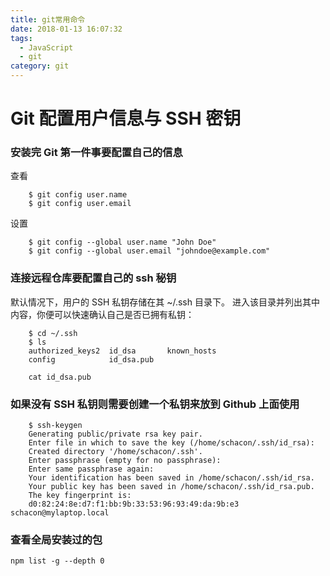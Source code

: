 ```yaml
---
title: git常用命令
date: 2018-01-13 16:07:32
tags:
  - JavaScript
  - git
category: git
---
```


# Git 配置用户信息与 SSH 密钥

### 安装完 Git 第一件事要配置自己的信息

查看
```git
    $ git config user.name 
    $ git config user.email
```
设置
```git
    $ git config --global user.name "John Doe"
    $ git config --global user.email "johndoe@example.com"
```

### 连接远程仓库要配置自己的 ssh 秘钥

默认情况下，用户的 SSH 私钥存储在其 ~/.ssh 目录下。 进入该目录并列出其中内容，你便可以快速确认自己是否已拥有私钥：

```git
    $ cd ~/.ssh
    $ ls
    authorized_keys2  id_dsa       known_hosts
    config            id_dsa.pub

    cat id_dsa.pub
```

### 如果没有 SSH 私钥则需要创建一个私钥来放到 Github 上面使用

```git
    $ ssh-keygen
    Generating public/private rsa key pair.
    Enter file in which to save the key (/home/schacon/.ssh/id_rsa):
    Created directory '/home/schacon/.ssh'.
    Enter passphrase (empty for no passphrase):
    Enter same passphrase again:
    Your identification has been saved in /home/schacon/.ssh/id_rsa.
    Your public key has been saved in /home/schacon/.ssh/id_rsa.pub.
    The key fingerprint is:
    d0:82:24:8e:d7:f1:bb:9b:33:53:96:93:49:da:9b:e3 schacon@mylaptop.local
```
### 查看全局安装过的包
```
npm list -g --depth 0
```